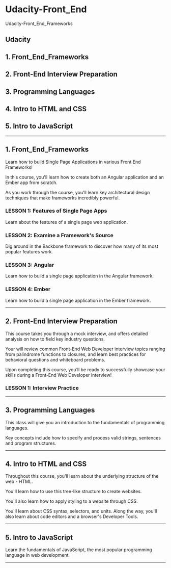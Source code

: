 # Udacity-Front_End
Udacity-Front_End_Frameworks

## Udacity

## 1. Front_End_Frameworks

## 2. Front-End Interview Preparation

## 3. Programming Languages

## 4. Intro to HTML and CSS

## 5. Intro to JavaScript

-------

## 1. Front_End_Frameworks

Learn how to build Single Page Applications in various Front End Frameworks! 

In this course, you'll learn how to create both an Angular application and an Ember app from scratch.

As you work through the course, you'll learn key architectural design techniques that make frameworks incredibly powerful.


### LESSON 1: Features of Single Page Apps
Learn about the features of a single page web application.


### LESSON 2: Examine a Framework's Source
Dig around in the Backbone framework to discover how many of its most popular features work.


### LESSON 3: Angular
Learn how to build a single page application in the Angular framework.


### LESSON 4: Ember
Learn how to build a single page application in the Ember framework.


-------



## 2. Front-End Interview Preparation

This course takes you through a mock interview, and offers detailed analysis on how to field key industry questions. 

Your will review common Front-End Web Developer interview topics ranging from palindrome functions to closures, and learn best practices for behavioral questions and whiteboard problems. 

Upon completing this course, you’ll be ready to successfully showcase your skills during a Front-End Web Developer interview!


### LESSON 1: Interview Practice


-------


## 3. Programming Languages


This class will give you an introduction to the fundamentals of programming languages. 

Key concepts include how to specify and process valid strings, sentences and program structures.

-------


## 4. Intro to HTML and CSS

Throughout this course, you'll learn about the underlying structure of the web - HTML. 

You'll learn how to use this tree-like structure to create websites. 

You'll also learn how to apply styling to a website through CSS. 

You'll learn about CSS syntax, selectors, and units. Along the way, you'll also learn about code editors and a browser's Developer Tools.


-------

## 5. Intro to JavaScript

Learn the fundamentals of JavaScript, the most popular programming language in web development.



-------
